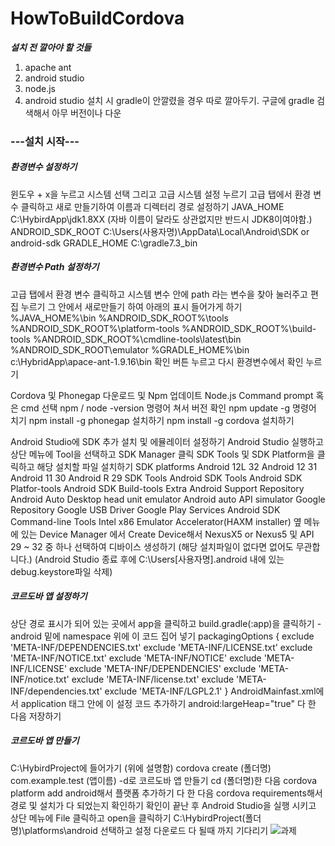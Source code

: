 # HowToBuildCordova


***설치 전 깔아야 할 것들***

1. apache ant
2. android studio
3. node.js
4. android studio 설치 시 gradle이 안깔렸을 경우 따로 깔아두기. 구글에 gradle 검색해서 아무 버전이나 다운



### ---설치 시작---


##### 환경변수 설정하기
윈도우 + x을 누르고 시스템 선택 그리고 고급 시스템 설정 누르기 고급 탭에서 환경 변수 클릭하고 새로 만들기하여 이름과 디렉터리 경로 설정하기
JAVA_HOME
C:\HybirdApp\jdk1.8XX
(자바 이름이 달라도 상관없지만 반드시 JDK8이여야함.)
ANDROID_SDK_ROOT
C:\Users(사용자명)\AppData\Local\Android\SDK or android-sdk
GRADLE_HOME
C:\gradle7.3_bin

##### 환경변수 Path 설정하기
고급 탭에서 환경 변수 클릭하고 시스템 변수 안에 path 라는 변수을 찾아 눌러주고 편집 누르기
그 안에서 새로만들기 하여 아래의 표시 들어가게 하기
%JAVA_HOME%\bin
%ANDROID_SDK_ROOT%\tools
%ANDROID_SDK_ROOT%\platform-tools
%ANDROID_SDK_ROOT%\build-tools
%ANDROID_SDK_ROOT%\cmdline-tools\latest\bin
%ANDROID_SDK_ROOT\emulator
%GRADLE_HOME%\bin
c:\HybridApp\apace-ant-1.9.16\bin
확인 버튼 누르고 다시 환경변수에서 확인 누르기

Cordova 및 Phonegap 다운로드 및 Npm 업데이트
Node.js Command prompt 혹은 cmd 선택
npm / node -version 명령어 쳐서 버전 확인
npm update -g 명령어 치기
npm install -g phonegap 설치하기
npm install -g cordova 설치하기

Android Studio에 SDK 추가 설치 및 에뮬레이터 설정하기
Android Studio 실행하고 상단 메뉴에 Tool을 선택하고 SDK Manager 클릭
SDK Tools 및 SDK Platform을 클릭하고 해당 설치할 파일 설치하기
SDK platforms
Android 12L 32
Android 12 31
Android 11 30
Android R 29
SDK Tools
Android SDK Tools
Android SDK Platfor-tools
Android SDK Build-tools
Extra
Android Support Repository
Android Auto Desktop head unit emulator
Android auto API simulator
Google Repository
Google USB Driver
Google Play Services
Android SDK Command-line Tools
Intel x86 Emulator Accelerator(HAXM installer)
옆 메뉴에 있는 Device Manager 에서 Create Device해서 NexusX5 or Nexus5 및 API 29 ~ 32 중 하나 선택하여 디바이스 생성하기
(해당 설치파일이 없다면 없어도 무관합니다.)
(Android Studio 종료 후에 C:\Users[사용자명].android 내에 있는 debug.keystore파일 삭제)

##### 코르도바 앱 설정하기
상단 경로 표시가 되어 있는 곳에서 app을 클릭하고 build.gradle(:app)을 클릭하기
-android 밑에 namespace 위에 이 코드 집어 넣기
packagingOptions {
exclude 'META-INF/DEPENDENCIES.txt'
exclude 'META-INF/LICENSE.txt'
exclude 'META-INF/NOTICE.txt'
exclude 'META-INF/NOTICE'
exclude 'META-INF/LICENSE'
exclude 'META-INF/DEPENDENCIES'
exclude 'META-INF/notice.txt'
exclude 'META-INF/license.txt'
exclude 'META-INF/dependencies.txt'
exclude 'META-INF/LGPL2.1'
}
AndroidMainfast.xml에서 application 태그 안에 이 설정 코드 추가하기
android:largeHeap="true"
다 한 다음 저장하기

##### 코르도바 앱 만들기
C:\HybirdProject에 들어가기 (위에 설명함)
cordova create (폴더명) com.example.test (앱이름) -d로 코르도바 앱 만들기
cd (폴더명)한 다음 cordova platform add android해서 플랫폼 추가하기
다 한 다음 cordova requirements해서 경로 및 설치가 다 되었는지 확인하기
확인이 끝난 후 Android Studio을 실행 시키고 상단 메뉴에 File 클릭하고 open을 클릭하기
C:\HybirdProject(폴더명)\platforms\android 선택하고 설정 다운로드 다 될때 까지 기다리기
![과제](https://user-images.githubusercontent.com/80104121/205801762-c8f1b3ff-f05b-4dae-8e18-c3765421f7b8.png)

